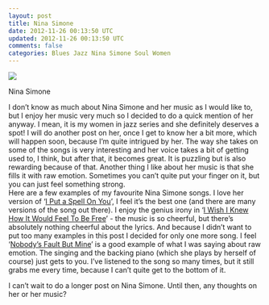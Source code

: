 ```yaml
---           
layout: post
title: Nina Simone
date: 2012-11-26 00:13:50 UTC
updated: 2012-11-26 00:13:50 UTC
comments: false
categories: Blues Jazz Nina Simone Soul Women
---
```

![](http://cdn.madamenoire.com/wp-content/uploads/2012/08/Nina+Simone.jpg)

Nina Simone

I don’t know as much about Nina Simone and her music as I would like to, but I
enjoy her music very much so I decided to do a quick mention of her anyway. I
mean, it is my women in jazz series and she definitely deserves a spot! I will
do another post on her, once I get to know her a bit more, which will happen
soon, because I’m quite intrigued by her. The way she takes on some of the
songs is very interesting and her voice takes a bit of getting used to, I
think, but after that, it becomes great. It is puzzling but is also rewarding
because of that. Another thing I like about her music is that she fills it
with raw emotion. Sometimes you can’t quite put your finger on it, but you can
just feel something strong.  
Here are a few examples of my favourite Nina Simone songs. I love her version
of ‘[I Put a Spell On You](http://www.youtube.com/watch?v=xDprYZ-tgiA)’, I
feel it’s the best one (and there are many versions of the song out there). I
enjoy the genius irony in ‘[I Wish I Knew How It Would Feel To Be
Free](http://www.youtube.com/watch?v=-TarrSrx4v0)’ - the music is so cheerful,
but there’s absolutely nothing cheerful about the lyrics. And because I didn’t
want to put too many examples in this post I decided for only one more song. I
feel ‘[Nobody’s Fault But Mine](http://www.youtube.com/watch?v=zlN1VR4K-Sk)’
is a good example of what I was saying about raw emotion. The singing and the
backing piano (which she plays by herself of course) just gets to you. I’ve
listened to the song so many times, but it still grabs me every time, because
I can’t quite get to the bottom of it.  
  
I can’t wait to do a longer post on Nina Simone. Until then, any thoughts on
her or her music?

